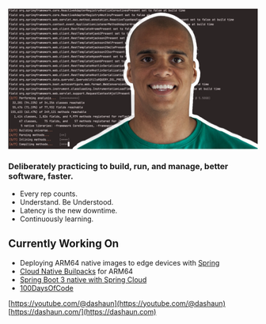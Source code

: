 ![Profile Header](./code-native-compile.png)

### Deliberately practicing to build, run, and manage, better software, faster.

- Every rep counts.
- Understand.  Be Understood.
- Latency is the new downtime.
- Continuously learning.

## Currently Working On

- Deploying ARM64 native images to edge devices with [Spring](https://spring.io)
- [Cloud Native Builpacks](https://dashaun.com/series/java-native-builder-multiarch/) for ARM64
- [Spring Boot 3 native with Spring Cloud](https://dashaun.com/series/spring-boot-3-native/)
- [100DaysOfCode](https://www.100daysofcode.com/)

[https://youtube.com/@dashaun](https://youtube.com/@dashaun)
[https://dashaun.com/](https://dashaun.com)
